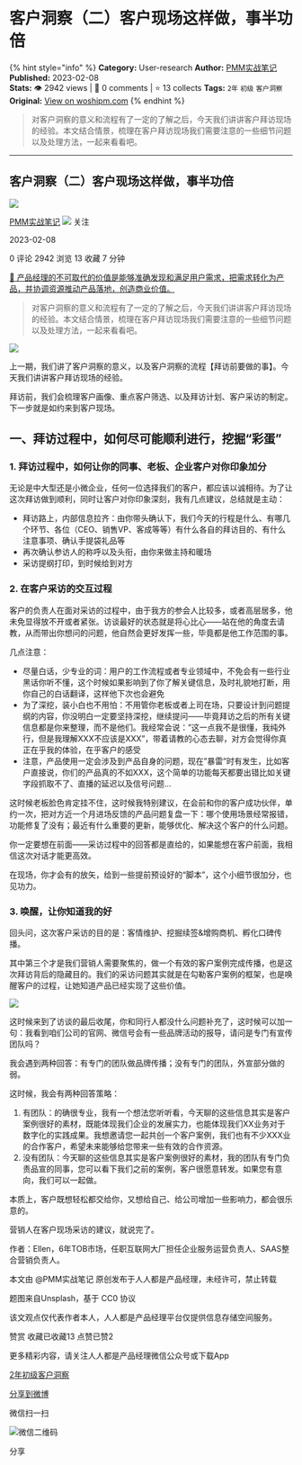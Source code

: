 # 客户洞察（二）客户现场这样做，事半功倍
{% hint style="info" %}
**Category:** User-research
**Author:** [PMM实战笔记](https://www.woshipm.com/u/1084308)
**Published:** 2023-02-08  
**Stats:** 👁️ 2942 views | 💬 0 comments | ⭐ 13 collects
**Tags:** `2年` `初级` `客户洞察`
**Original:** [View on woshipm.com](https://www.woshipm.com/user-research/5747202.html)
{% endhint %}
> 对客户洞察的意义和流程有了一定的了解之后，今天我们讲讲客户拜访现场的经验。本文结合情景，梳理在客户拜访现场我们需要注意的一些细节问题以及处理方法，一起来看看吧。

---

## 客户洞察（二）客户现场这样做，事半功倍

[![](https://static.woshipm.com/pmapp_avatar_20230215113359_9706.jpg?imageView2/1/w/72/h/72/q/100)](https://www.woshipm.com/u/1084308)

[PMM实战笔记](https://www.woshipm.com/u/1084308) ![](https://static.woshipm.com/tag/1101_1@2x.png) 关注

2023-02-08

0 评论 2942 浏览 13 收藏 7 分钟

[🔗 产品经理的不可取代的价值是能够准确发现和满足用户需求，把需求转化为产品，并协调资源推动产品落地，创造商业价值。](https://ke.qidianla.com/courses/90pm)

> 对客户洞察的意义和流程有了一定的了解之后，今天我们讲讲客户拜访现场的经验。本文结合情景，梳理在客户拜访现场我们需要注意的一些细节问题以及处理方法，一起来看看吧。

![](https://image.woshipm.com/wp-files/2023/02/fJnUIgSVnX8TyjsazQoI.jpg)

上一期，我们讲了客户洞察的意义，以及客户洞察的流程【拜访前要做的事】。今天我们讲讲客户拜访现场的经验。

拜访前，我们会梳理客户画像、重点客户筛选、以及拜访计划、客户采访的制定。下一步就是如约来到客户现场。

## 一、拜访过程中，如何尽可能顺利进行，挖掘“彩蛋”

### 1\. 拜访过程中，如何让你的同事、老板、企业客户对你印象加分

无论是中大型还是小微企业，任何一位选择我们的客户，都应该以诚相待。为了让这次拜访做到顺利，同时让客户对你印象深刻，我有几点建议，总结就是主动：

*   拜访路上，内部信息拉齐：由你带头确认下，我们今天的行程是什么、有哪几个环节、各位（CEO、销售VP、客成等等）有什么各自的拜访目的、有什么注意事项、确认手提袋礼品等
*   再次确认参访人的称呼以及头衔，由你来做主持和暖场
*   采访提纲打印，到时候给到对方

### 2\. 在客户采访的交互过程

客户的负责人在面对采访的过程中，由于我方的参会人比较多，或者高层居多，他未免显得放不开或者紧张。访谈最好的状态就是将心比心——站在他的角度去请教，从而带出你想问的问题，他自然会更好发挥一些，毕竟都是他工作范围的事。

几点注意：

*   尽量白话，少专业的词：用户的工作流程或者专业领域中，不免会有一些行业黑话你听不懂，这个时候如果影响到了你了解关键信息，及时礼貌地打断，用你自己的白话翻译，这样他下次也会避免
*   为了深挖，装小白也不用怕：不用管你老板或者上司在场，只要设计到问题提纲的内容，你没明白一定要坚持深挖，继续提问——毕竟拜访之后的所有关键信息都是你来整理，而不是他们。我经常会说：”这一点我不是很懂，我纯外行，但是我理解XXX不应该是XXX”，带着请教的心态去聊，对方会觉得你真正在乎我的体验，在乎客户的感受
*   注意，产品使用一定会涉及到产品自身的问题，现在”暴雷”时有发生，比如客户直接说，你们的产品真的不如XXX，这个简单的功能每天都要出错比如关键字段抓取不了、直播的延迟以及信号问题…

这时候老板脸色肯定挂不住，这时候我特别建议，在会前和你的客户成功伙伴，单约一次，把对方近一个月进场反馈的产品问题复盘一下：哪个使用场景经常报错，功能修复了没有；最近有什么重要的更新，能够优化、解决这个客户的什么问题。

你一定要想在前面——采访过程中的回答都是直给的，如果能想在客户前面，我相信这次对话才能更高效。

在现场，你才会有的放矢，给到一些提前预设好的“脚本”，这个小细节很加分，也见功力。

### 3\. 唤醒，让你知道我的好

回头问，这次客户采访的目的是：客情维护、挖掘续签&增购商机、孵化口碑传播。

其中第三个才是我们营销人需要聚焦的，做一个有效的客户案例完成传播，也是这次拜访背后的隐藏目的。我们的采访问题其实就是在勾勒客户案例的框架，也是唤醒客户的过程，让她知道产品已经实现了这些价值。

![](https://image.woshipm.com/wp-files/2023/02/5zr91Rnae4jXzwoiEvt3.png)

这时候来到了访谈的最后收尾，你和同行人都没什么问题补充了，这时候可以加一句：我看到咱们公司的官网、微信号会有一些品牌活动的报导，请问是专门有宣传团队吗？

我会遇到两种回答：有专门的团队做品牌传播；没有专门的团队，外宣部分做的弱。

这时候，我会有两种回答策略：

1.  有团队：的确很专业，我有一个想法您听听看，今天聊的这些信息其实是客户案例很好的素材，既能体现我们企业的发展实力，也能体现我们XX业务对于数字化的实践成果。我想邀请您一起共创一个客户案例，我们也有不少XXX业的合作客户，希望未来能够给您带来一些有效的合作资源。
2.  没有团队：今天聊的这些信息其实是客户案例很好的素材，我的团队有专门负责品宣的同事，您可以看下我们之前的案例，客户很愿意转发。如果您有意向，我们可以一起做。

本质上，客户既想轻松都交给你，又想给自己、给公司增加一些影响力，都会很乐意的。

营销人在客户现场采访的建议，就说完了。

作者：Ellen，6年TOB市场，任职互联网大厂担任企业服务运营负责人、SAAS整合营销负责人。

本文由 @PMM实战笔记 原创发布于人人都是产品经理，未经许可，禁止转载

题图来自Unsplash，基于 CC0 协议

该文观点仅代表作者本人，人人都是产品经理平台仅提供信息存储空间服务。

赞赏 收藏已收藏13 点赞已赞2

更多精彩内容，请关注人人都是产品经理微信公众号或下载App

[2年](https://www.woshipm.com/tag/2%e5%b9%b4)[初级](https://www.woshipm.com/tag/%e5%88%9d%e7%ba%a7)[客户洞察](https://www.woshipm.com/tag/%e5%ae%a2%e6%88%b7%e6%b4%9e%e5%af%9f)

[分享到微博](https://service.weibo.com/share/share.php?appkey=2775287854&title=客户洞察（二）客户现场这样做，事半功倍&url=https://www.woshipm.com/user-research/5747202.html&pic=https://image.woshipm.com/wp-files/2023/02/fJnUIgSVnX8TyjsazQoI.jpg)

微信扫一扫

![微信二维码](https://api.pwmqr.com/qrcode/create/?url=https://www.woshipm.com/user-research/5747202.html)

分享